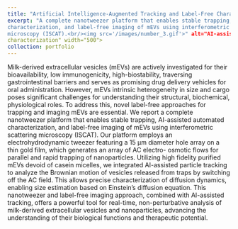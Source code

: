 ```yaml
---
title: "Artificial Intelligence-Augmented Tracking and Label-Free Characterization of Milk-Derived EVs"
excerpt: "A complete nanotweezer platform that enables stable trapping, AI-assisted automated
characterization, and label-free imaging of mEVs using interferometric scattering
microscopy (ISCAT).<br/><img src='/images/number_3.gif'>" alt="AI-assisted automated
characterization" width="500">
collection: portfolio
---
```

Milk-derived extracellular vesicles (mEVs) are actively investigated for their
bioavailability, low immunogenicity, high-biostability, traversing gastrointestinal barriers
and serves as promising drug delivery vehicles for oral administration. However, mEVs
intrinsic heterogeneity in size and cargo poses significant challenges for understanding
their structural, biochemical, physiological roles. To address this, novel label-free
approaches for trapping and imaging mEVs are essential. We report a complete
nanotweezer platform that enables stable trapping, AI-assisted automated
characterization, and label-free imaging of mEVs using interferometric scattering
microscopy (ISCAT). Our platform employs an electrohydrodynamic tweezer featuring a
15 μm diameter hole array on a thin gold film, which generates an array of AC electro-
osmotic flows for parallel and rapid trapping of nanoparticles. Utilizing high fidelity purified
mEVs devoid of casein micelles, we integrated AI-assisted particle tracking to analyze
the Brownian motion of vesicles released from traps by switching off the AC field. This
allows precise characterization of diffusion dynamics, enabling size estimation based on
Einstein’s diffusion equation. This nanotweezer and label-free imaging approach,
combined with AI-assisted tracking, offers a powerful tool for real-time, non-perturbative
analysis of milk-derived extracellular vesicles and nanoparticles, advancing the
understanding of their biological functions and therapeutic potential.
